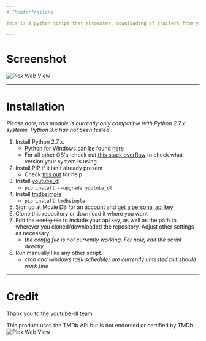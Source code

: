 ```yaml
---
# TheaterTrailers

This is a python script that automates, downloading of trailers from youtube using youtube-dl. Trailers are downloaded if their release date hasn't arrived yet and are deleted when it does. Files and folders are named with the standard Plex and The Movie DB naming convention, a "Coming Soon" image is copied in as `poster.jpg` and two versions of the trailer are stored. One is stored with `-trailer` in the name so Plex recognizes it as the trailer and the other is recognized as the movie.

---
```


# Screenshot

![Plex Web View](http://i.imgur.com/XkrrHFs.png)

---

# Installation

*Please note, this module is currently only compatible with Python 2.7.x systems. Python 3.x has not been tested.*

1. Install Python 2.7.x. 
   * Python for Windows can be found [here](https://www.python.org/downloads/windows/)
   * For all other OS's, check out [this stack overflow](http://stackoverflow.com/questions/1093322/how-do-i-check-what-version-of-python-is-running-my-script) to check what version your system is using
2. Install PIP if it isn't already present
   * Check [this out](https://pip.pypa.io/en/stable/installing/) for help
3. Install [youtube_dl](https://rg3.github.io/youtube-dl/index.html)
   * `pip install --upgrade youtube_dl`
4. Install [tmdbsimple](https://pypi.python.org/pypi/tmdbsimple)
   * `pip install tmdbsimple`
5. Sign up at Movie DB for an account and [get a personal api key](https://www.themoviedb.org/documentation/api)
6. Clone this repository or download it where you want
7. Edit the ~~config file~~ to include your api key, as well as the path to wherever you cloned/downloaded the repository. Adjust other settings as necessary
    * *the config file is not currently working. For now, edit the script directly*
8. Run manually like any other script.
    * *cron and windows task scheduler are currently untested but should work fine*

---

# Credit

Thank you to the [youtube-dl](https://github.com/rg3/youtube-dl) team

This product uses the TMDb API but is not endorsed or certified by TMDb
![Plex Web View](http://i.imgur.com/YR33JTt.png)
